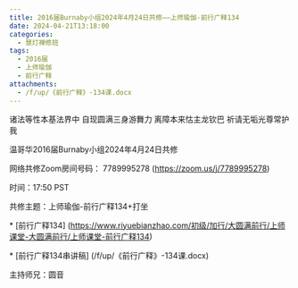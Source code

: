 ```yaml
---
title: 2016届Burnaby小组2024年4月24日共修——上师瑜伽-前行广释134
date: 2024-04-21T13:18:00
categories:
  - 慧灯禅修班
tags:
  - 2016届
  - 上师瑜伽
  - 前行广释
attachments:
  - /f/up/《前行广释》-134课.docx
---
```

诸法等性本基法界中 自现圆满三身游舞力 离障本来怙主龙钦巴 祈请无垢光尊常护我



温哥华2016届Burnaby小组2024年4月24日共修



网络共修Zoom房间号码： 7789995278 (<https://zoom.us/j/7789995278>)



时间：17:50 PST



共修主题：上师瑜伽-前行广释134+打坐

\* \[前行广释134]
(https://www.riyuebianzhao.com/初级/加行/大圆满前行/上师课堂-大圆满前行/上师课堂-前行广释134)

\* \[前行广释134串讲稿]
(/f/up/《前行广释》-134课.docx)



主持师兄：圆音
